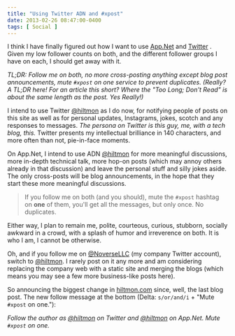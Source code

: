```yaml
---
title: "Using Twitter ADN and #xpost"
date: 2013-02-26 08:47:00-0400
tags: [ Social ]
---
```


I think I have finally figured out how I want to use [App.Net](http://alpha.app.net/hiltmon) and [Twitter](https://twitter.com/hiltmon) . Given my low follower counts on both, and the different follower groups I have on each, I should get away with it.

*TL;DR: Follow me on both, no more cross-posting *anything* except blog post announcements, mute `#xpost` on one service to prevent duplicates. <span class="light">(Really? A TL;DR here! For an article this short? Where the "Too Long; Don't Read" is about the same length as the post. Yes Really!)</span>*

I intend to use Twitter [@hiltmon](https://twitter.com/hiltmon) as I do now, for notifying people of posts on this site as well as for personal updates, Instagrams, jokes, scotch and any responses to messages. *The persona on Twitter is this guy, me, with a tech blog, this.* Twitter presents my intellectual brilliance in 140 characters, and more often than not, pie-in-face moments.

On App.Net, I intend to use ADN [@hiltmon](http://alpha.app.net/hiltmon) for more meaningful discussions, more in-depth technical talk, more hop-on posts (which may annoy others already in that discussion) and leave the personal stuff and silly jokes aside. The only cross-posts will be blog announcements, in the hope that they start these more meaningful discussions.

> If you follow me on both (and you should), mute the `#xpost` hashtag on **one** of them, you'll get all the messages, but only once. No duplicates.

Either way, I plan to remain me, polite, courteous, curious, stubborn, socially awkward in a crowd, with a splash of humor and irreverence on both. It is who I am, I cannot be otherwise.

Oh, and if you follow me on [@NoverseLLC](http://twitter.com/noversellc) (my company Twitter account), switch to [@hiltmon](http://alpha.app.net/hiltmon). I rarely post on it any more and am considering replacing the company web with a static site and merging the blogs (which means you may see a few more business-like posts here).

So announcing the biggest change in [hiltmon.com](https://hiltmon.com) since, well, the last blog post. The new follow message at the bottom <span class="light">(Delta: `s/or/and/i` + "Mute `#xpost` on one.")</span>:

*Follow the author as [@hiltmon](https://twitter.com/hiltmon) on Twitter and [@hiltmon](http://alpha.app.net/hiltmon) on App.Net. Mute `#xpost` on one.*
